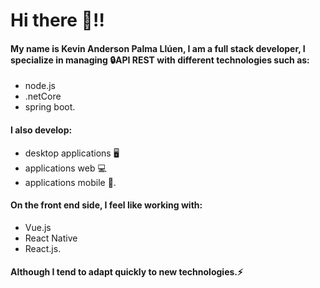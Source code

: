 # Hi there 👋‼️



#### My name is **Kevin Anderson Palma Llúen**, I am a full stack developer, I specialize in managing 🔒API REST with different technologies such as: 
- node.js
- .netCore
- spring boot. 
#### I also develop:
- desktop applications 🖥
- applications web 💻
- applications mobile 📱. 
#### On the front end side, I feel like working with:
- Vue.js
- React Native
- React.js.
#### Although I tend to adapt quickly to new technologies.⚡

 
